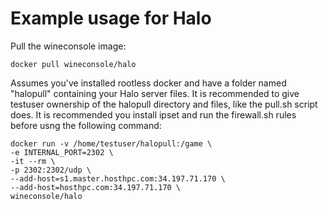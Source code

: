# Example usage for Halo


Pull the wineconsole image:

    docker pull wineconsole/halo


Assumes you've installed rootless docker and have a folder named "halopull" containing your Halo server files. It is recommended to give testuser ownership of the halopull directory and files, like the pull.sh script does. It is recommended you install ipset and run the firewall.sh rules before usng the following command:


    docker run -v /home/testuser/halopull:/game \
    -e INTERNAL_PORT=2302 \
    -it --rm \
    -p 2302:2302/udp \
    --add-host=s1.master.hosthpc.com:34.197.71.170 \
    --add-host=hosthpc.com:34.197.71.170 \
    wineconsole/halo
